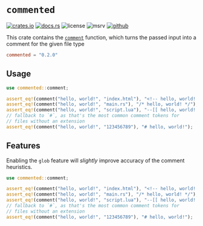 # `commented`

<!-- cargo-rdme start -->

[![crates.io](https://img.shields.io/crates/v/commented?style=flat-square&logo=rust)](https://crates.io/crates/commented)
[![docs.rs](https://img.shields.io/badge/docs.rs-commented-blue?style=flat-square&logo=docs.rs)](https://docs.rs/commented)
![license](https://img.shields.io/badge/license-Apache--2.0_OR_MIT-blue?style=flat-square)
![msrv](https://img.shields.io/badge/msrv-1.85-blue?style=flat-square&logo=rust)
[![github](https://img.shields.io/github/stars/nik-rev/commented)](https://github.com/nik-rev/commented)

This crate contains the [`comment`](https://docs.rs/commented/latest/commented/fn.comment.html) function, which turns the passed input
into a comment for the given file type

```toml
commented = "0.2.0"
```

## Usage

```rust
use commented::comment;

assert_eq!(comment("hello, world!", "index.html"), "<!-- hello, world! -->");
assert_eq!(comment("hello, world!", "main.rs"), "/* hello, world! */");
assert_eq!(comment("hello, world!", "script.lua"), "--[[ hello, world! --]]");
// fallback to `#`, as that's the most common comment tokens for
// files without an extension
assert_eq!(comment("hello, world!", "123456789"), "# hello, world!");
```

## Features

Enabling the `glob` feature will *slightly* improve accuracy of the comment heuristics.

<!-- cargo-rdme end -->

```rs
use commented::comment;

assert_eq!(comment("hello, world!", "index.html"), "<!-- hello, world! -->");
assert_eq!(comment("hello, world!", "main.rs"), "/* hello, world! */");
assert_eq!(comment("hello, world!", "script.lua"), "--[[ hello, world! --]]");
// fallback to `#`, as that's the most common comment tokens for
// files without an extension
assert_eq!(comment("hello, world!", "123456789"), "# hello, world!");
```
